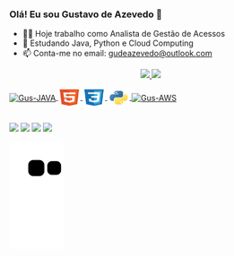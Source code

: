 ### Olá! Eu sou Gustavo de Azevedo 👋
 
- 👨‍💻 Hoje trabalho como Analista de Gestão de Acessos
- 🌱 Estudando Java, Python e Cloud Computing
- 📫 Conta-me no email: gudeazevedo@outlook.com

<div align="center">
  <a href="https://github.com/guuhalves17">
  <img height="100em" src="https://github-readme-stats.vercel.app/api?username=guuhalves17&show_icons=false&theme=algolia&include_all_commits=true&count_private=true"/>
  <img height="100em" src="https://github-readme-stats.vercel.app/api/top-langs/?username=guuhalves17&layout=compact&langs_count=7&theme=algolia"/>
</div>

<div style="display: inline_block"><br>
  <img align="center" alt="Gus-JAVA" height="50" width="40" src="https://cdn.jsdelivr.net/gh/devicons/devicon/icons/java/java-original-wordmark.svg">
  <img align="center" alt="Gus-HTML" height="30" width="40" src="https://raw.githubusercontent.com/devicons/devicon/master/icons/html5/html5-original.svg">
  <img align="center" alt="Gus-CSS" height="30" width="40" src="https://raw.githubusercontent.com/devicons/devicon/master/icons/css3/css3-original.svg">
  <img align="center" alt="Gus-Python" height="30" width="40" src="https://raw.githubusercontent.com/devicons/devicon/master/icons/python/python-original.svg">
  <img align="center" alt="Gus-AWS" height="50" width="40" src="https://cdn.jsdelivr.net/gh/devicons/devicon/icons/amazonwebservices/amazonwebservices-original-wordmark.svg">
</div>

  ##
<div>
  <a href="https://www.facebook.com/gustavo.azevedo.9480/" targert_"blank"> <img src="https://img.shields.io/badge/Facebook-1877F2?style=for-the-badge&logo=facebook&logoColor=white" target="_blank"></a>
  <a href="https://www.instagram.com/guuhazevedo/" target="_blank"><img src="https://img.shields.io/badge/-Instagram-%23E4405F?style=for-the-badge&logo=instagram&logoColor=white" target="_blank"></a>
   <a href="https://www.linkedin.com/in/gustavo-azevedo-2a8398142/" target="_blank"><img src="https://img.shields.io/badge/-LinkedIn-%230077B5?style=for-the-badge&logo=linkedin&logoColor=white" target="_blank"></a>
  <a href = "mailto:gudeazevedo@outlook.com"><img src="https://img.shields.io/badge/-Gmail-%23333?style=for-the-badge&logo=gmail&logoColor=white" target="_blank"></a>
  
  ![Snake animation](https://github.com/guuhalves17/guuhalves17/blob/output/github-contribution-grid-snake.svg)
  
</div>
